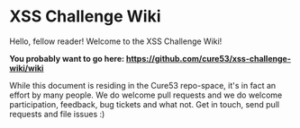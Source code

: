 XSS Challenge Wiki
==================

Hello, fellow reader!
Welcome to the XSS Challenge Wiki!

**You probably want to go here: https://github.com/cure53/xss-challenge-wiki/wiki**

While this document is residing in the Cure53 repo-space, it's in fact an effort by many people. We do welcome pull requests and we do welcome participation, feedback, bug tickets and what not. Get in touch, send pull requests and file issues :)

